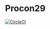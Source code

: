 # Procon29

[![CircleCI](https://circleci.com/gh/nitk-pm/procon29/tree/dev.svg?style=shield&circle-token=8fb253283e7deb703a505353e3b4b3a51e87a47c)](https://circleci.com/gh/nitk-pm/procon29/tree/dev)
